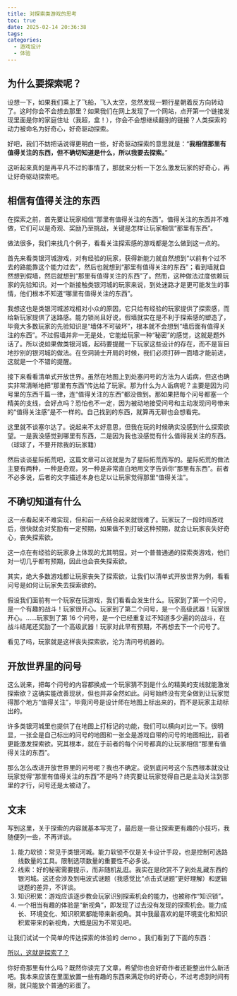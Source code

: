 ```yaml
---
title: 对探索类游戏的思考
toc: true
date: 2025-02-14 20:36:38
tags:
categories:
  - 游戏设计
  - 体验
---
```


## 为什么要探索呢？

设想一下，如果我们乘上了飞船，飞入太空，忽然发现一颗行星朝着反方向转动了。这时你会不会想去那里？如果我们在网上发现了一个网站，点开第一个链接发现里面是你的家庭住址（我超，盒！），你会不会想继续翻别的链接？人类探索的动力被命名为好奇心，好奇驱动探索。

好吧，我们不妨把话说得更明白一些，好奇驱动探索的意思就是：“**我相信那里有值得关注的东西，但不确切知道是什么，所以我要去探索。**”

这听起来真的是再平凡不过的事情了，那就来分析一下怎么激发玩家的好奇心，再让好奇驱动探索吧。

## 相信有值得关注的东西

在探索之前，首先要让玩家相信“那里有值得关注的东西”。值得关注的东西并不难做，它们可以是奇观、奖励乃至挑战，关键是怎样让玩家相信“那里有东西”。

做法很多，我们来找几个例子，看看关注探索感的游戏都是怎么做到这一点的。

首先来看类银河城游戏，对有经验的玩家，获得新能力就自然想到“以前有个过不去的路能靠这个能力过去”，然后也就想到“那里有值得关注的东西”；看到墙就自然想到假墙，然后就想到“那里有值得关注的东西”了。然而，这种做法过度依赖玩家的先验知识。对一个新接触类银河城的玩家来说，到处迷路才是更可能发生的事情，他们根本不知道“哪里有值得关注的东西”。

我想这也是类银河城游戏相对小众的原因，它只给有经验的玩家提供了探索感，而给新玩家提供了迷路感。能力锁尚且好说，假墙就实在是不利于探索感的塑造了，毕竟大多数玩家的先验知识是“墙体不可破坏”，根本就不会想到“墙后面有值得关注的东西”。不过假墙并非一无是处，它能给玩家一种“秘密”的感觉，这就是题外话了。所以说如果做类银河城，起码要提醒一下玩家这些设计的存在，而不是盲目地抄别的银河城的做法。在空洞骑士开局的时候，我们必须打碎一面墙才能前进，这就是一个不错的提醒。

接下来看看清单式开放世界。虽然在地图上到处塞问号的方法为人诟病，但这也确实非常清晰地把“那里有东西”传达给了玩家。那为什么为人诟病呢？主要是因为问号里的东西千篇一律，连“值得关注的东西”都没做到。那如果把每个问号都塞一个精美的支线，会好点吗？恐怕也不一定，因为被动地接受问号和主动发现问号带来的“值得关注感”是不一样的。自己找到的东西，就算再无聊也会想看完。

这里就不谈塞尔达了。说起来不太好意思，但我在玩的时候确实没感到什么探索欲望。一是我没感觉到哪里有东西，二是因为我也没感觉有什么值得我关注的东西。（球球了，不要开除我的玩家籍）

然后谈谈星际拓荒吧，这篇文章可以说就是为了星际拓荒而写的。星际拓荒的做法主要有两种，一种是奇观，另一种是非常直白地用文字告诉你“那里有东西”。前者不必多说，后者的文字描述本身也足以让玩家觉得那里“值得关注”。

## 不确切知道有什么

这一点看起来不难实现，但和前一点结合起来就很难了。玩家玩了一段时间游戏后，很快就会对奖励有一定预期，如果做不到打破这种预期，就会让玩家丧失好奇心，丧失探索欲。

这一点在有经验的玩家身上体现的尤其明显。对一个普普通通的探索类游戏，他们对一切几乎都有预期，因此也会丧失探索欲。

其实，绝大多数游戏都让玩家丧失了探索欲，让我们以清单式开放世界为例，看看问号是如何让玩家失去探索欲的。

假设我们面前有一个玩家在玩游戏，我们看看会发生什么。玩家到了第一个问号，是一个有趣的战斗！玩家很开心。玩家到了第二个问号，是一个高级武器！玩家很开心。......玩家到了第 16 个问号，是一个已经重复过不知道多少遍的的战斗，在战斗结尾还奖励了一个高级武器！玩家对此早有预期，不再想去下一个问号了。

看见了吗，玩家就是这样丧失探索欲，沦为清问号机器的。

## 开放世界里的问号

这么说来，把每个问号的内容都换成一个玩家猜不到是什么的精美的支线就能激发探索欲？这确实能改善现状，但也并非全然如此。问号始终没有完全做到让玩家觉得那个地方“值得关注”，毕竟问号是设计师在地图上标出来的，而不是玩家主动标出的。

许多类银河城里也提供了在地图上打标记的功能，我们可以横向对比一下。很明显，一张全是自己标出的问号的地图和一张全是游戏自带的问号的地图相比，前者更能激发探索欲。究其根本，就在于前者的每个问号都真的让玩家相信“那里有值得关注的东西”。

那么怎么改进开放世界里的问号呢？我也不确定。说到底问号这个东西根本就没让玩家觉得“那里有值得关注的东西”不是吗？终究要让玩家觉得自己是主动关注到那里的才行，问号还是太被动了。

## 文末

写到这里，关于探索的内容就基本写完了，最后是一些让探索更有趣的小技巧，我随便列一些，不再详谈。

1. 能力软锁：常见于类银河城。能力软锁不仅是关卡设计手段，也是控制可选路线数量的工具。限制选项数量的重要性不必多说。
2. 线索：好的秘密需要提示，而非随机乱逛。我实在是欣赏不了到处乱藏东西的银河城。这还会涉及到电波式谜题（我感觉比“点击式谜题”更好理解）和逻辑谜题的差异，不详谈。
3. 知识积累：游戏应该逐步教会玩家识别探索机会的能力，也被称作“知识锁”。
4. 一个相当有趣的体验是“新视角”，即发现了过去没有发现的探索机会。能力成长、环境变化、知识积累都能带来新视角。其中我最喜欢的是环境变化和知识积累带来的新视角，大概是因为不常见吧。

让我们试试一个简单的传达探索的体验的 demo 。我们看到了下面的东西：

[所以，这就是探索了？](../../../secret/)

你好奇那里有什么吗？既然你读完了文章，希望你也会好奇作者还能整出什么新活吧。我本来应该在里面放置一些有趣的东西来满足你的好奇心，不过考虑到时间有限，就只能放个普通的彩蛋了。

<style>
/* 隐藏草书 */
.hidden-fancy-text {
    font-family: 'Brush Script MT', cursive;
    font-size: 20px;
    /* text-align: center; */
    margin: 20px 0;
    /* padding: 20px; */
    line-height: 1.5;
    color: transparent;
    cursor: default
}

.hidden-fancy-text::selection {
    color: darkred;
    background: white;
}
</style>

<div class="hidden-fancy-text">
如果作者在认真做游戏的话，我们也应该会见面的。
</div>
